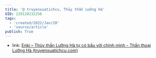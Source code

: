 ```yaml
---
title: '@ truyenxuatichcu, Thủy thần Lưỡng Hà'
UID: 220120232256
tags:
  - 'created/2022/Jan/20'
  - 'source/article'
publish: True
---
```

- link: [Enki – Thủy thần Lưỡng Hà tự có bầu với chính mình - Thần thoại Lưỡng Hà (truyenxuatichcu.com)](http://truyenxuatichcu.com/than-thoai-luong-ha/enki-%E2%80%93-thuy-than-luong-ha-tu-co-bau-voi-chinh-minh.html)



